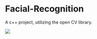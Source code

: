 # Facial-Recognition
A c++ project, utilizing the open CV library.


![](blob:https://app.clipchamp.com/ed85fcb8-5beb-4eb1-90d9-e0b6bd2c1ff5)
